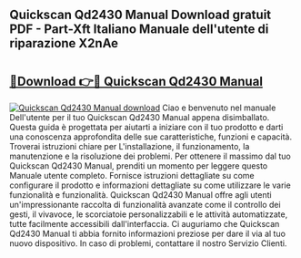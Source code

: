## Quickscan Qd2430 Manual Download gratuit PDF - Part-Xft Italiano Manuale dell'utente di riparazione X2nAe

# <h2><a href="http://dfbp1np.blite.top/?on=Quickscan+Qd2430+Manual">🔗Download 👉🔴 Quickscan Qd2430 Manual</a></h2>

[![Quickscan Qd2430 Manual download](https://i.imgur.com/lujVjoI.png)](http://dfbp1np.blite.top/?on=Quickscan+Qd2430+Manual)
Ciao e benvenuto nel manuale Dell'utente per il tuo Quickscan Qd2430 Manual appena disimballato. Questa guida è progettata per aiutarti a iniziare con il tuo prodotto e darti una conoscenza approfondita delle sue caratteristiche, funzioni e capacità. Troverai istruzioni chiare per L'installazione, il funzionamento, la manutenzione e la risoluzione dei problemi. Per ottenere il massimo dal tuo Quickscan Qd2430 Manual, prenditi un momento per leggere questo Manuale utente completo. Fornisce istruzioni dettagliate su come configurare il prodotto e informazioni dettagliate su come utilizzare le varie funzionalità e funzionalità. Quickscan Qd2430 Manual offre agli utenti un'impressionante raccolta di funzionalità avanzate come il controllo dei gesti, il vivavoce, le scorciatoie personalizzabili e le attività automatizzate, tutte facilmente accessibili dall'interfaccia. Ci auguriamo che Quickscan Qd2430 Manual ti abbia fornito informazioni preziose per dare il via al tuo nuovo dispositivo. In caso di problemi, contattare il nostro Servizio Clienti.
